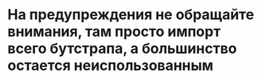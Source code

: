 # На предупреждения не обращайте внимания, там просто импорт всего бутстрапа, а большинство остается неиспользованным

